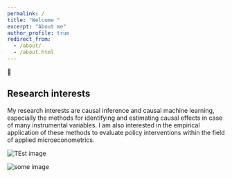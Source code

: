 ```yaml
---
permalink: /
title: "Welcome "
excerpt: "About me"
author_profile: true
redirect_from: 
  - /about/
  - /about.html
---
```


👋 

Research interests
------
My research interests are causal inference and causal machine learning, especially the methods for identifying and estimating causal effects in case of many instrumental variables. I am also interested in the empirical application of these methods to evaluate policy interventions within the field of applied microeconometrics.


![TEst image]("/images/foo-bar-identity.jpg")

<img src="/images/foo-bar-identity.jpg"
     alt="some image"
     style="float: left; margin-right: 10px;" />